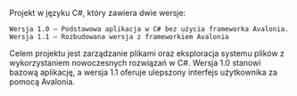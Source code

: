 Projekt w języku C#, który zawiera dwie wersje:

    Wersja 1.0 – Podstawowa aplikacja w C# bez użycia frameworka Avalonia.
    Wersja 1.1 – Rozbudowana wersja z frameworkiem Avalonia
    
Celem projektu jest zarządzanie plikami oraz eksploracja systemu plików z wykorzystaniem nowoczesnych rozwiązań w C#. Wersja 1.0 stanowi bazową aplikację, a wersja 1.1 oferuje ulepszony interfejs użytkownika za pomocą Avalonia.
